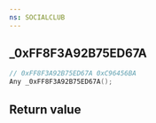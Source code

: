 ```yaml
---
ns: SOCIALCLUB
---
```

## _0xFF8F3A92B75ED67A

```c
// 0xFF8F3A92B75ED67A 0xC96456BA
Any _0xFF8F3A92B75ED67A();
```


## Return value
